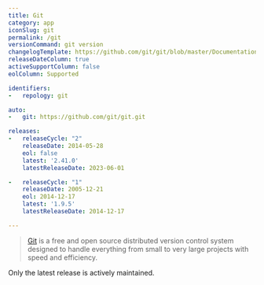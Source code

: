 ```yaml
---
title: Git
category: app
iconSlug: git
permalink: /git
versionCommand: git version
changelogTemplate: https://github.com/git/git/blob/master/Documentation/RelNotes/__LATEST__.txt
releaseDateColumn: true
activeSupportColumn: false
eolColumn: Supported

identifiers:
-   repology: git

auto:
-   git: https://github.com/git/git.git

releases:
-   releaseCycle: "2"
    releaseDate: 2014-05-28
    eol: false
    latest: '2.41.0'
    latestReleaseDate: 2023-06-01

-   releaseCycle: "1"
    releaseDate: 2005-12-21
    eol: 2014-12-17
    latest: '1.9.5'
    latestReleaseDate: 2014-12-17

---
```


> [Git](https://git-scm.com/) is a free and open source distributed version
  control system designed to handle everything from small to very large
  projects with speed and efficiency.

Only the latest release is actively maintained.
